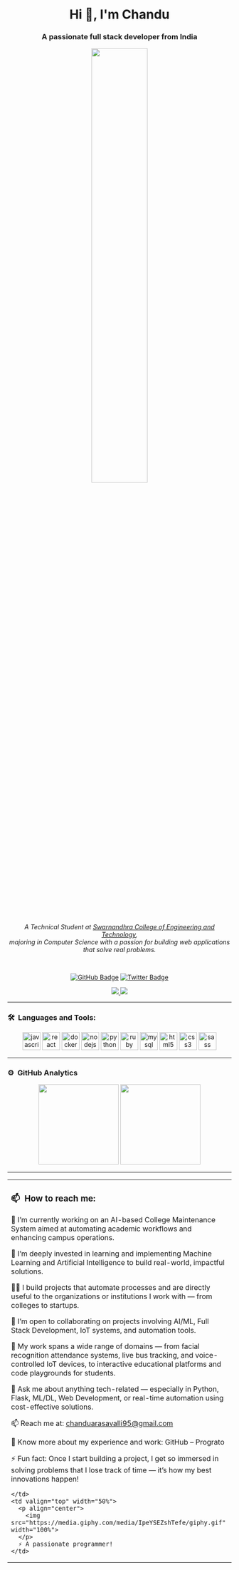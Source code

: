 <h1 align="center">Hi 👋, I'm Chandu</h1>
<h3 align="center">A passionate full stack developer from India</h3>

<p align="center">
  <img src="https://media.giphy.com/media/SWoSkN6DxTszqIKEqv/giphy.gif" width="50%">
</p>

<p align="center">
  <em>
    A Technical Student at <a href="https://www.swarnandhra.ac.in/">Swarnandhra College of Engineering and Technology</a>, <br>
    majoring in Computer Science with a passion for building web applications that solve real problems.
  </em>
</p>

<br>

<p align="center">
  <a href="https://github.com/Prograto"><img src="https://img.shields.io/github/followers/Prograto?label=follow&style=social" alt="GitHub Badge"></a>
  <a href="https://twitter.com/chanduprograto"><img src="https://img.shields.io/twitter/follow/chanduprograto?label=Follow&style=social" alt="Twitter Badge"></a>
</p>

<p align="center">
  <a href="mailto:chanduarasavalli95@gmail.com">
    <img src="https://img.shields.io/badge/Email-D14836?style=for-the-badge&logo=gmail&logoColor=white" />
  </a>
  <a href="https://www.linkedin.com/in/chandu-smart-techtuts/">
    <img src="https://img.shields.io/badge/LinkedIn-%230077B5.svg?style=for-the-badge&logo=linkedin&logoColor=white"/>
  </a>
</p>

---

### 🛠 &nbsp;Languages and Tools:

<p align="center">
  <img src="https://cdn.jsdelivr.net/gh/devicons/devicon/icons/javascript/javascript-original.svg" alt="javascript" width="40" height="40"/>
  <img src="https://cdn.jsdelivr.net/gh/devicons/devicon/icons/react/react-original.svg" alt="react" width="40" height="40"/>
  <img src="https://cdn.jsdelivr.net/gh/devicons/devicon/icons/docker/docker-original.svg" alt="docker" width="40" height="40"/>
  <img src="https://cdn.jsdelivr.net/gh/devicons/devicon/icons/nodejs/nodejs-original.svg" alt="nodejs" width="40" height="40"/>
  <img src="https://cdn.jsdelivr.net/gh/devicons/devicon/icons/python/python-original.svg" alt="python" width="40" height="40"/>
  <img src="https://cdn.jsdelivr.net/gh/devicons/devicon/icons/ruby/ruby-original.svg" alt="ruby" width="40" height="40"/>
  <img src="https://cdn.jsdelivr.net/gh/devicons/devicon/icons/mysql/mysql-original.svg" alt="mysql" width="40" height="40"/>
  <img src="https://cdn.jsdelivr.net/gh/devicons/devicon/icons/html5/html5-original.svg" alt="html5" width="40" height="40"/>
  <img src="https://cdn.jsdelivr.net/gh/devicons/devicon/icons/css3/css3-original.svg" alt="css3" width="40" height="40"/>
  <img src="https://cdn.jsdelivr.net/gh/devicons/devicon/icons/sass/sass-original.svg" alt="sass" width="40" height="40"/>
</p>

---

### ⚙️ &nbsp;GitHub Analytics

<p align="center">
  <img height="180em" src="https://github-readme-stats.vercel.app/api?username=Prograto&show_icons=true&hide_border=true&count_private=true&include_all_commits=true
" />
  <img height="180em" src="https://github-readme-stats.vercel.app/api/top-langs/?username=Prograto&exclude_repo=github-readme-stats,Prograto.github.io&show_icons=true&layout=compact&hide_border=true"/>
</p>

---

<table>
  <tr>
    <td valign="top" width="50%">

### 📫 &nbsp;How to reach me:

🔭 I’m currently working on an AI-based College Maintenance System aimed at automating academic workflows and enhancing campus operations.

🌱 I’m deeply invested in learning and implementing Machine Learning and Artificial Intelligence to build real-world, impactful solutions.

👨‍💻 I build projects that automate processes and are directly useful to the organizations or institutions I work with — from colleges to startups.

👯 I’m open to collaborating on projects involving AI/ML, Full Stack Development, IoT systems, and automation tools.

🚀 My work spans a wide range of domains — from facial recognition attendance systems, live bus tracking, and voice-controlled IoT devices, to interactive educational platforms and code playgrounds for students.

💬 Ask me about anything tech-related — especially in Python, Flask, ML/DL, Web Development, or real-time automation using cost-effective solutions.

📫 Reach me at: chanduarasavalli95@gmail.com

📄 Know more about my experience and work: GitHub – Prograto

⚡ Fun fact: Once I start building a project, I get so immersed in solving problems that I lose track of time — it’s how my best innovations happen!

    </td>
    <td valign="top" width="50%">
      <p align="center">
        <img src="https://media.giphy.com/media/IpeYSEZshTefe/giphy.gif" width="100%">
      </p>
      ⚡ A passionate programmer!
    </td>
  </tr>
</table>
